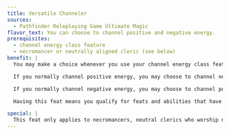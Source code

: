 ```yaml
---
title: Versatile Channeler
sources:
  - Pathfinder Roleplaying Game Ultimate Magic
flavor_text: You can choose to channel positive and negative energy.
prerequisites:
  - channel energy class feature
  - necromancer or neutrally aligned cleric (see below)
benefit: |
  You may make a choice whenever you use your channel energy class feature.

  If you normally channel positive energy, you may choose to channel negative energy as if your effective cleric level were 2 levels lower than normal.

  If you normally channel negative energy, you may choose to channel positive energy as if your effective cleric level were 2 levels lower than normal.

  Having this feat means you qualify for feats and abilities that have "channel positive energy" or "channel negative energy" as a prerequisite (for example, you qualify for the [Command Undead](/feats/command-undead/) feat and the [Turn Undead](/feats/turn-undead/) feat).

special: |
  This feat only applies to necromancers, neutral clerics who worship neutral deities, or neutral clerics who do not worship a deity---characters who have the channel energy class ability and have to make a choice to channel positive or negative energy at 1st level. Clerics whose alignment or deity makes this choice for them cannot select this feat.
---
```


